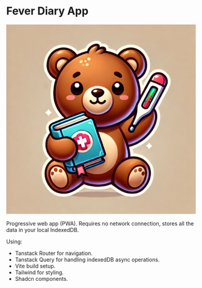 # Fever Diary App

![Bear with a medical diary and a thermometer ](./src/assets/bear-w-diary-thermo.webp)

Progressive web app (PWA). Requires no network connection, stores all the data in your local IndexedDB.

Using:

- Tanstack Router for navigation.
- Tanstack Query for handling indexedDB async operations.
- Vite build setup.
- Tailwind for styling.
- Shadcn components.
